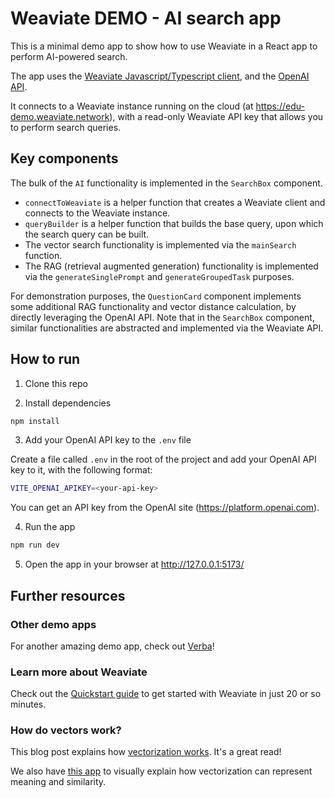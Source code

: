 # Weaviate DEMO - AI search app

This is a minimal demo app to show how to use Weaviate in a React app to perform AI-powered search.

The app uses the [Weaviate Javascript/Typescript client](https://www.npmjs.com/package/weaviate-ts-client), and the [OpenAI API](https://beta.openai.com/).

It connects to a Weaviate instance running on the cloud (at https://edu-demo.weaviate.network), with a read-only Weaviate API key that allows you to perform search queries.

## Key components

The bulk of the `AI` functionality is implemented in the `SearchBox` component.

- `connectToWeaviate` is a helper function that creates a Weaviate client and connects to the Weaviate instance.
- `queryBuilder` is a helper function that builds the base query, upon which the search query can be built.
- The vector search functionality is implemented via the `mainSearch` function.
- The RAG (retrieval augmented generation) functionality is implemented via the `generateSinglePrompt` and `generateGroupedTask` purposes.

For demonstration purposes, the `QuestionCard` component implements some additional RAG functionality and vector distance calculation, by directly leveraging the OpenAI API. Note that in the `SearchBox` component, similar functionalities are abstracted and implemented via the Weaviate API.



## How to run

1. Clone this repo

2. Install dependencies

```bash
npm install
```

3.  Add your OpenAI API key to the `.env` file

Create a file called `.env` in the root of the project and add your OpenAI API key to it, with the following format:

```bash
VITE_OPENAI_APIKEY=<your-api-key>
```

You can get an API key from the OpenAI site (https://platform.openai.com).

4. Run the app

```bash
npm run dev
```

5. Open the app in your browser at http://127.0.0.1:5173/

## Further resources

### Other demo apps

For another amazing demo app, check out [Verba](https://github.com/weaviate/Verba)!

### Learn more about Weaviate

Check out the [Quickstart guide](https://weaviate.io/developers/weaviate/quickstart) to get started with Weaviate in just 20 or so minutes.

### How do vectors work?

This blog post explains how [vectorization works](https://weaviate.io/blog/vector-embeddings-explained). It's a great read!

We also have [this app](https://huggingface.co/spaces/jphwang/colorful_vectors) to visually explain how vectorization can represent meaning and similarity.
